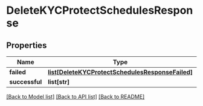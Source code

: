 # DeleteKYCProtectSchedulesResponse

## Properties
Name | Type | Description | Notes
------------ | ------------- | ------------- | -------------
**failed** | [**list[DeleteKYCProtectSchedulesResponseFailed]**](DeleteKYCProtectSchedulesResponseFailed.md) |  | [optional] 
**successful** | **list[str]** |  | [optional] 

[[Back to Model list]](../README.md#documentation-for-models) [[Back to API list]](../README.md#documentation-for-api-endpoints) [[Back to README]](../README.md)

